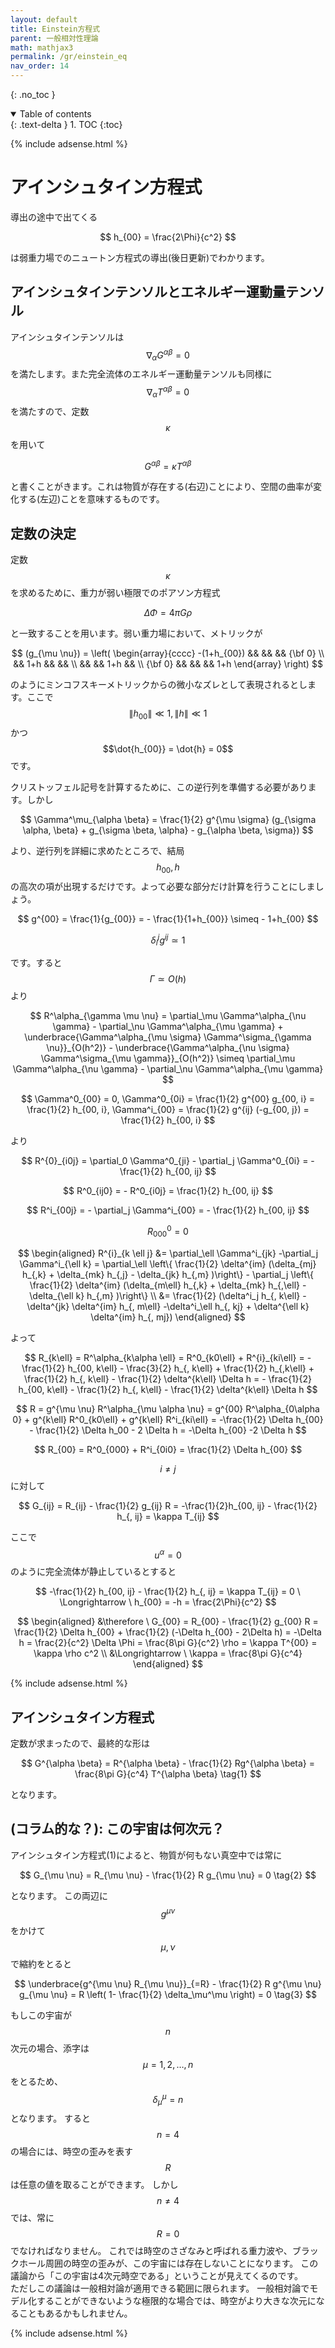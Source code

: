 ```yaml
---
layout: default
title: Einstein方程式
parent: 一般相対性理論
math: mathjax3
permalink: /gr/einstein_eq
nav_order: 14
---
```


{: .no_toc }

<details open markdown="block">
  <summary>
    Table of contents
  </summary>
  {: .text-delta }
1. TOC
{:toc}
</details>

{% include adsense.html %}

# アインシュタイン方程式

導出の途中で出てくる

$$
h_{00} = \frac{2\Phi}{c^2}
$$

は弱重力場でのニュートン方程式の導出(後日更新)でわかります。

## アインシュタインテンソルとエネルギー運動量テンソル

アインシュタインテンソルは$$\nabla_\alpha G^{\alpha \beta} = 0$$を満たします。また完全流体のエネルギー運動量テンソルも同様に$$\nabla_\alpha T^{\alpha \beta} = 0$$を満たすので、定数$$\kappa$$を用いて

$$
G^{\alpha \beta} = \kappa T^{\alpha \beta}
$$

と書くことがきます。これは物質が存在する(右辺)ことにより、空間の曲率が変化する(左辺)ことを意味するものです。

## 定数の決定

定数$$\kappa$$を求めるために、重力が弱い極限でのポアソン方程式

$$
\Delta \Phi = 4\pi G \rho
$$

と一致することを用います。弱い重力場において、メトリックが

$$
(g_{\mu \nu}) = \left( \begin{array}{cccc}
-(1+h_{00}) && && && {\bf 0} \\
&& 1+h && && \\
&& && 1+h && \\
{\bf 0} && && && 1+h
\end{array} \right)
$$

のようにミンコフスキーメトリックからの微小なズレとして表現されるとします。ここで$$\|h_{00} \| \ll 1, \| h \| \ll 1$$かつ$$\dot{h_{00}} = \dot{h} = 0$$です。  

クリストッフェル記号を計算するために、この逆行列を準備する必要があります。しかし

$$
\Gamma^\mu_{\alpha \beta} 
= \frac{1}{2} g^{\mu \sigma} (g_{\sigma \alpha, \beta} + g_{\sigma \beta, \alpha} - g_{\alpha \beta, \sigma})
$$

より、逆行列を詳細に求めたところで、結局$$h_{00}, h$$の高次の項が出現するだけです。よって必要な部分だけ計算を行うことにしましょう。

$$
g^{00} 
= \frac{1}{g_{00}} 
= - \frac{1}{1+h_{00}} 
\simeq - 1+h_{00}
$$

$$
\delta^j_i g^{ij} \simeq 1
$$

です。すると$$\Gamma \simeq O (h)$$より

$$
R^\alpha_{\gamma \mu \nu} 
= \partial_\mu \Gamma^\alpha_{\nu \gamma} - \partial_\nu \Gamma^\alpha_{\mu \gamma} + \underbrace{\Gamma^\alpha_{\mu \sigma} \Gamma^\sigma_{\gamma \nu}}_{O(h^2)} - \underbrace{\Gamma^\alpha_{\nu \sigma} \Gamma^\sigma_{\mu \gamma}}_{O(h^2)}
\simeq \partial_\mu \Gamma^\alpha_{\nu \gamma} - \partial_\nu \Gamma^\alpha_{\mu \gamma}
$$

$$
\Gamma^0_{00} = 0, \Gamma^0_{0i} = \frac{1}{2} g^{00} g_{00, i} = \frac{1}{2} h_{00, i}, \Gamma^i_{00} = \frac{1}{2} g^{ij} (-g_{00, j}) = \frac{1}{2} h_{00, i}
$$

より

$$
R^{0}_{i0j} 
= \partial_0 \Gamma^0_{ji} - \partial_j \Gamma^0_{0i} 
= - \frac{1}{2} h_{00, ij}
$$

$$
R^0_{ij0} = - R^0_{i0j} = \frac{1}{2} h_{00, ij}
$$

$$
R^i_{00j} = - \partial_j \Gamma^i_{00} = - \frac{1}{2} h_{00, ij}
$$

$$
R^0_{000} = 0
$$

$$
\begin{aligned}
R^{i}_{k \ell j} 
&= \partial_\ell \Gamma^i_{jk} -\partial_j \Gamma^i_{\ell k} 
= \partial_\ell \left\{ \frac{1}{2} \delta^{im} (\delta_{mj} h_{,k} + \delta_{mk} h_{,j} - \delta_{jk} h_{,m} )\right\} - \partial_j \left\{ \frac{1}{2} \delta^{im} (\delta_{m\ell} h_{,k} + \delta_{mk} h_{,\ell} - \delta_{\ell k} h_{,m} )\right\} \\
&= \frac{1}{2} (\delta^i_j h_{, k\ell} - \delta^{jk} \delta^{im} h_{, m\ell} -\delta^i_\ell h_{, kj}  + \delta^{\ell k} \delta^{im} h_{, mj})
\end{aligned}
$$

よって

$$
R_{k\ell} 
= R^\alpha_{k\alpha \ell} 
= R^0_{k0\ell} + R^{i}_{ki\ell} 
= -\frac{1}{2} h_{00, k\ell} - \frac{3}{2} h_{, k\ell} + \frac{1}{2} h_{,k\ell} + \frac{1}{2} h_{, k\ell} - \frac{1}{2} \delta^{k\ell} \Delta h 
= - \frac{1}{2} h_{00, k\ell} - \frac{1}{2} h_{, k\ell} - \frac{1}{2} \delta^{k\ell} \Delta h
$$

$$
R = g^{\mu \nu} R^\alpha_{\mu \alpha \nu} 
= g^{00} R^\alpha_{0\alpha 0} + g^{k\ell} R^0_{k0\ell} + g^{k\ell} R^i_{ki\ell} 
= -\frac{1}{2} \Delta h_{00} - \frac{1}{2} \Delta h_00 - 2 \Delta h 
= -\Delta h_{00} -2 \Delta h
$$

$$
R_{00} = R^0_{000} + R^i_{0i0} = \frac{1}{2} \Delta h_{00}
$$

$$i \neq j$$に対して

$$
G_{ij} 
= R_{ij} - \frac{1}{2} g_{ij} R 
= -\frac{1}{2}h_{00, ij} - \frac{1}{2} h_{, ij} = \kappa T_{ij}
$$

ここで$$u^\alpha = 0$$のように完全流体が静止しているとすると

$$
-\frac{1}{2} h_{00, ij} - \frac{1}{2} h_{, ij} 
= \kappa T_{ij} 
= 0 \ \Longrightarrow \ 
h_{00} = -h = \frac{2\Phi}{c^2}
$$

$$
\begin{aligned}
&\therefore \ G_{00} 
= R_{00} - \frac{1}{2} g_{00} R 
= \frac{1}{2} \Delta h_{00} + \frac{1}{2} (-\Delta h_{00} - 2\Delta h) 
= -\Delta h 
= \frac{2}{c^2} \Delta \Phi 
= \frac{8\pi G}{c^2} \rho 
= \kappa T^{00} = \kappa \rho c^2 \\
&\Longrightarrow \
\kappa = \frac{8\pi G}{c^4}
\end{aligned}
$$

{% include adsense.html %}

## アインシュタイン方程式

定数が求まったので、最終的な形は

$$
G^{\alpha \beta} 
= R^{\alpha \beta} - \frac{1}{2} Rg^{\alpha \beta} 
= \frac{8\pi G}{c^4} T^{\alpha \beta} \tag{1}
$$

となります。

## (コラム的な？): この宇宙は何次元？

アインシュタイン方程式(1)によると、物質が何もない真空中では常に

$$
G_{\mu \nu} 
= R_{\mu \nu} - \frac{1}{2} R g_{\mu \nu} 
= 0 \tag{2}
$$

となります。
この両辺に$$g^{\mu \nu}$$をかけて$$\mu, \nu$$で縮約をとると

$$
\underbrace{g^{\mu \nu} R_{\mu \nu}}_{=R} - \frac{1}{2} R g^{\mu \nu} g_{\mu \nu} 
= R \left( 1- \frac{1}{2} \delta_\mu^\mu \right)
= 0 \tag{3}
$$

もしこの宇宙が$$n$$次元の場合、添字は$$\mu = 1, 2, \dots, n$$をとるため、$$\delta_\mu^\mu = n$$となります。
すると$$n=4$$の場合には、時空の歪みを表す$$R$$は任意の値を取ることができます。
しかし$$n \neq 4$$では、常に$$R = 0$$でなければなりません。
これでは時空のさざなみと呼ばれる重力波や、ブラックホール周囲の時空の歪みが、この宇宙には存在しないことになります。
この議論から「この宇宙は4次元時空である」ということが見えてくるのです。  
ただしこの議論は一般相対論が適用できる範囲に限られます。
一般相対論でモデル化することができないような極限的な場合では、時空がより大きな次元になることもあるかもしれません。

{% include adsense.html %}